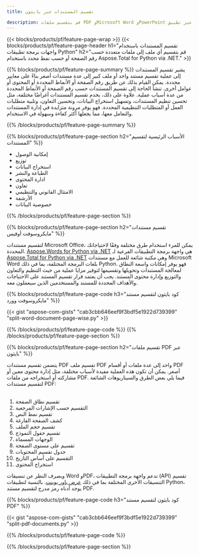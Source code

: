 ```yaml
---
title: تقسيم المستندات عبر بايثون 

description: قم بتقسيم ملفات PDF وMicrosoft Word وPowerPoint عبر تطبيق Python الخاص بك. قم بتقسيم المستند حسب رقم الصفحة أو حسب نمط محدد مسبقًا.
---
```


{{< blocks/products/pf/feature-page-wrap >}}
{{< blocks/products/pf/feature-page-header h1="تقسيم المستندات باستخدام واجهات برمجة تطبيقات Python" h2="قم بتقسيم أي ملف إلى ملفات متعددة حسب رقم الصفحة أو حسب نمط محدد باستخدام Aspose.Total for Python via .NET." >}}

{{% blocks/products/pf/feature-page-summary %}}
يشير تقسيم المستندات إلى عملية تقسيم مستند واحد أو ملف كبير إلى عدة مستندات أصغر بناءً على معايير محددة. يمكن القيام بذلك عن طريق رقم الصفحة أو الأنماط المحددة أو المحتوى أو عوامل أخرى. تنشأ الحاجة إلى تقسيم المستندات حسب رقم الصفحة أو الأنماط المحددة من عدة أسباب عملية. علاوة على ذلك، يخدم تقسيم المستندات أغراضًا مختلفة، مثل تحسين تنظيم المستندات، وتسهيل استخراج البيانات، وتحسين التعاون، وتلبية متطلبات العمل أو المتطلبات التنظيمية المحددة. فهو يوفر مرونة متزايدة في إدارة المستندات والتعامل معها، مما يجعلها أكثر كفاءة وسهولة في الاستخدام.

{{% /blocks/products/pf/feature-page-summary  %}}

{{% blocks/products/pf/feature-page-section  h2="الأسباب الرئيسية لتقسيم المستندات" %}}

- إمكانية الوصول
- توزيع
- استخراج البيانات
- الطباعة والنشر
- ادارة المحتوى
- تعاون
- الامتثال القانوني والتنظيمي
- الأرشفة
- خصوصية البيانات

{{% /blocks/products/pf/feature-page-section %}}

{{% blocks/products/pf/feature-page-section  h2="تقسيم مستندات مايكروسوفت أوفيس" %}}

لتقسيم مستندات Microsoft Office، يمكن للمرء استخدام طرق مختلفة وفقًا لاحتياجاتك المحددة. [Aspose.Words for Python via .NET](https://products.aspose.com/words/python-net/) هي واجهة برمجة التطبيقات الفرعية لـ [Aspose.Total for Python via .NET](https://products.aspose.com/total/python-net/) وهي مكتبة شائعة للعمل مع مستندات Microsoft Word بلغات البرمجة المختلفة، بما في ذلك Python. فهو يوفر إمكانات واسعة النطاق لمعالجة المستندات وتحويلها وتقسيمها لتوفير مزايا عملية من حيث التنظيم والتعاون والتوزيع وإدارة محتوى المستند. يجب أن يعتمد قرار تقسيم المستند على الاحتياجات والأهداف المحددة للمستند والمستخدمين الذين سيعملون معه.  <br />

{{% blocks/products/pf/feature-page-code h3="كود بايثون لتقسيم مستند مايكروسوفت وورد" %}}

{{< gist "aspose-com-gists" "cab3cbb646eef9f3bdf5e1922d739399" "split-word-document-page-wise.py" >}}

{{% /blocks/products/pf/feature-page-code  %}}
{{% /blocks/products/pf/feature-page-section %}}

{{% blocks/products/pf/feature-page-section  h2="تقسيم ملفات PDF عبر بايثون" %}}

يتضمن تقسيم مستندات PDF تقسيم ملف PDF واحد إلى عدة ملفات أو أقسام PDF أصغر. يمكن أن تكون هذه العملية مفيدة لأسباب مختلفة، مثل إدارة محتوى معين أو مشاركته أو استخراجه من ملفات PDF. فيما يلي بعض الطرق والسيناريوهات الشائعة لتقسيم مستندات PDF:<br /><br />

1. تقسيم نطاق الصفحة
1. التقسيم حسب الإشارات المرجعية
1. تقسيم نمط النص
1. كشف الصفحة الفارغة
1. تقسيم حجم الملف
1. تقسيم حقول النموذج
1. الوجهات المسماة
1. تقسيم على مستوى الصفحة
1. جدول تقسيم المحتويات
1. التقسيم على أساس التاريخ
1. استخراج المحتوى

وبصرف النظر عن تنسيقات Word وPDF، تدعم واجهة برمجة التطبيقات (API) تقسيم التنسيقات الأخرى المختلفة بما في ذلك [عرض باور بوينت](https://products.aspose.com/total/ar/python-net/split/pptx/). بالنسبة لتطبيقات Python، يوجد أدناه رمز مدرج لتقسيم مستند PDF.


{{% blocks/products/pf/feature-page-code h3="كود بايثون لتقسيم مستند PDF" %}}

{{< gist "aspose-com-gists" "cab3cbb646eef9f3bdf5e1922d739399" "split-pdf-documents.py" >}}

{{% /blocks/products/pf/feature-page-code  %}}

{{% /blocks/products/pf/feature-page-section %}}